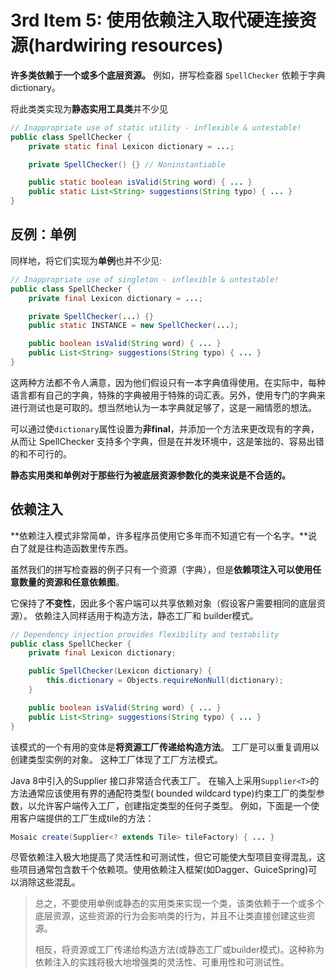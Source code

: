 # 3rd Item 5: 使用依赖注入取代硬连接资源(hardwiring resources)

**许多类依赖于一个或多个底层资源。** 例如，拼写检查器 `SpellChecker` 依赖于字典 dictionary。


将此类类实现为**静态实用工具类**并不少见

```java
// Inappropriate use of static utility - inflexible & untestable!
public class SpellChecker {
    private static final Lexicon dictionary = ...;

    private SpellChecker() {} // Noninstantiable

    public static boolean isValid(String word) { ... }
    public static List<String> suggestions(String typo) { ... }
} 
```

## 反例：单例

同样地，将它们实现为**单例**也并不少见:


```java
// Inappropriate use of singleton - inflexible & untestable!
public class SpellChecker {
    private final Lexicon dictionary = ...;

    private SpellChecker(...) {}
    public static INSTANCE = new SpellChecker(...);

    public boolean isValid(String word) { ... }
    public List<String> suggestions(String typo) { ... }
}
```


这两种方法都不令人满意，因为他们假设只有一本字典值得使用。在实际中，每种语言都有自己的字典，特殊的字典被用于特殊的词汇表。另外，使用专门的字典来进行测试也是可取的。想当然地认为一本字典就足够了，这是一厢情愿的想法。


可以通过使`dictionary`属性设置为**非final**，并添加一个方法来更改现有的字典，从而让 SpellChecker 支持多个字典，但是在并发环境中，这是笨拙的、容易出错的和不可行的。

**静态实用类和单例对于那些行为被底层资源参数化的类来说是不合适的。**



## 依赖注入


**依赖注入模式非常简单，许多程序员使用它多年而不知道它有一个名字。**说白了就是往构造函数里传东西。


虽然我们的拼写检查器的例子只有一个资源（字典），但是**依赖项注入可以使用任意数量的资源和任意依赖图**。

它保持了**不变性**，因此多个客户端可以共享依赖对象（假设客户需要相同的底层资源）。 依赖注入同样适用于构造方法，静态工厂和 builder模式。

```java
// Dependency injection provides flexibility and testability
public class SpellChecker {
    private final Lexicon dictionary;

    public SpellChecker(Lexicon dictionary) {
        this.dictionary = Objects.requireNonNull(dictionary);
    }

    public boolean isValid(String word) { ... }
    public List<String> suggestions(String typo) { ... }
}
```

该模式的一个有用的变体是**将资源工厂传递给构造方法**。 工厂是可以重复调用以创建类型实例的对象。 这种工厂体现了工厂方法模式。 

Java 8中引入的Supplier <T>接口非常适合代表工厂。 在输入上采用`Supplier<T>`的方法通常应该使用有界的通配符类型( bounded wildcard type)约束工厂的类型参数，以允许客户端传入工厂，创建指定类型的任何子类型。 例如，下面是一个使用客户端提供的工厂生成tile的方法：

```java
Mosaic create(Supplier<? extends Tile> tileFactory) { ... }
```


尽管依赖注入极大地提高了灵活性和可测试性，但它可能使大型项目变得混乱，这些项目通常包含数千个依赖项。使用依赖注入框架(如Dagger、GuiceSpring)可以消除这些混乱。



> 总之，不要使用单例或静态的实用类来实现一个类，该类依赖于一个或多个底层资源，这些资源的行为会影响类的行为，并且不让类直接创建这些资源。
> 
> 相反，将资源或工厂传递给构造方法(或静态工厂或builder模式)。这种称为依赖注入的实践将极大地增强类的灵活性、可重用性和可测试性。